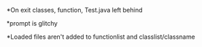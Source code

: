 *On exit classes, function, Test.java left behind

*prompt is glitchy

*Loaded files aren't added to functionlist and classlist/classname

